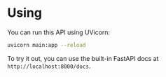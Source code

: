 # Using

You can run this API using UVicorn:

```bash
uvicorn main:app --reload
```

To try it out, you can use the built-in FastAPI docs at `http://localhost:8000/docs`.

